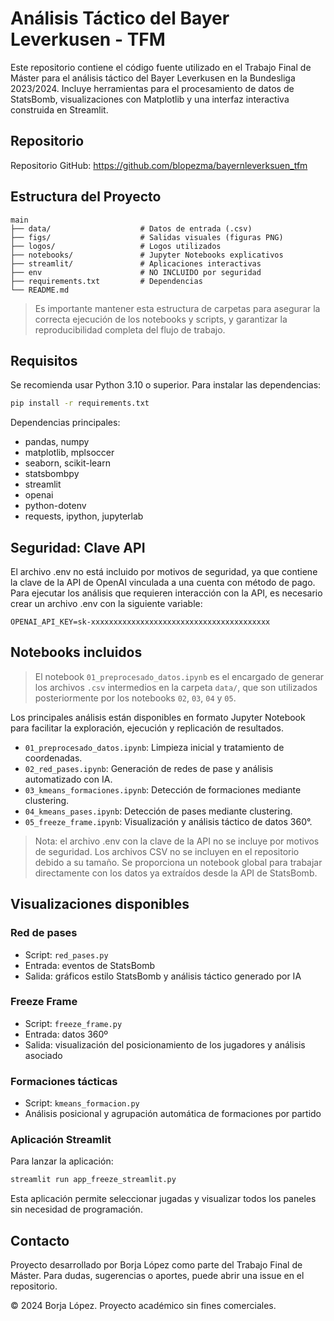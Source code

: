 # Análisis Táctico del Bayer Leverkusen - TFM

Este repositorio contiene el código fuente utilizado en el Trabajo Final de Máster para el análisis táctico del Bayer Leverkusen en la Bundesliga 2023/2024. Incluye herramientas para el procesamiento de datos de StatsBomb, visualizaciones con Matplotlib y una interfaz interactiva construida en Streamlit.

## Repositorio

Repositorio GitHub: https://github.com/blopezma/bayernleverksuen_tfm

## Estructura del Proyecto

```
main
├── data/                    # Datos de entrada (.csv)
├── figs/                    # Salidas visuales (figuras PNG)
├── logos/                   # Logos utilizados                  
├── notebooks/               # Jupyter Notebooks explicativos
├── streamlit/               # Aplicaciones interactivas
├── env                      # NO INCLUIDO por seguridad
├── requirements.txt         # Dependencias
└── README.md
```

> Es importante mantener esta estructura de carpetas para asegurar la correcta ejecución de los notebooks y scripts, y garantizar la reproducibilidad completa del flujo de trabajo.

## Requisitos

Se recomienda usar Python 3.10 o superior. Para instalar las dependencias:

```bash
pip install -r requirements.txt
```

Dependencias principales:
- pandas, numpy
- matplotlib, mplsoccer
- seaborn, scikit-learn
- statsbombpy
- streamlit
- openai
- python-dotenv
- requests, ipython, jupyterlab

## Seguridad: Clave API

El archivo .env no está incluido por motivos de seguridad, ya que contiene la clave de la API de OpenAI vinculada a una cuenta con método de pago. Para ejecutar los análisis que requieren interacción con la API, es necesario crear un archivo .env con la siguiente variable:

```
OPENAI_API_KEY=sk-xxxxxxxxxxxxxxxxxxxxxxxxxxxxxxxxxxxxxxxx
```

## Notebooks incluidos

> El notebook `01_preprocesado_datos.ipynb` es el encargado de generar los archivos `.csv` intermedios en la carpeta `data/`, que son utilizados posteriormente por los notebooks `02`, `03`, `04` y `05`.

Los principales análisis están disponibles en formato Jupyter Notebook para facilitar la exploración, ejecución y replicación de resultados.

- `01_preprocesado_datos.ipynb`: Limpieza inicial y tratamiento de coordenadas.
- `02_red_pases.ipynb`: Generación de redes de pase y análisis automatizado con IA.
- `03_kmeans_formaciones.ipynb`: Detección de formaciones mediante clustering.
- `04_kmeans_pases.ipynb`: Detección de pases mediante clustering.
- `05_freeze_frame.ipynb`: Visualización y análisis táctico de datos 360°.

> Nota: el archivo .env con la clave de la API no se incluye por motivos de seguridad. Los archivos CSV no se incluyen en el repositorio debido a su tamaño. Se proporciona un notebook global para trabajar directamente con los datos ya extraídos desde la API de StatsBomb.

## Visualizaciones disponibles

### Red de pases
- Script: `red_pases.py`
- Entrada: eventos de StatsBomb
- Salida: gráficos estilo StatsBomb y análisis táctico generado por IA

### Freeze Frame
- Script: `freeze_frame.py`
- Entrada: datos 360º
- Salida: visualización del posicionamiento de los jugadores y análisis asociado

### Formaciones tácticas
- Script: `kmeans_formacion.py`
- Análisis posicional y agrupación automática de formaciones por partido

### Aplicación Streamlit

Para lanzar la aplicación:

```bash
streamlit run app_freeze_streamlit.py
```

Esta aplicación permite seleccionar jugadas y visualizar todos los paneles sin necesidad de programación.

## Contacto

Proyecto desarrollado por Borja López como parte del Trabajo Final de Máster. Para dudas, sugerencias o aportes, puede abrir una issue en el repositorio.

© 2024 Borja López. Proyecto académico sin fines comerciales.
